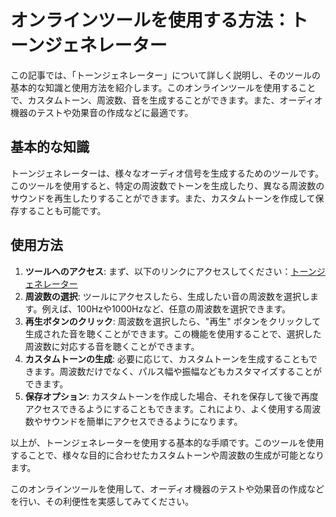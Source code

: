 オンラインツールを使用する方法：トーンジェネレーター
==========================

この記事では、「トーンジェネレーター」について詳しく説明し、そのツールの基本的な知識と使用方法を紹介します。このオンラインツールを使用することで、カスタムトーン、周波数、音を生成することができます。また、オーディオ機器のテストや効果音の作成などに最適です。

基本的な知識
------

トーンジェネレーターは、様々なオーディオ信号を生成するためのツールです。このツールを使用すると、特定の周波数でトーンを生成したり、異なる周波数のサウンドを再生したりすることができます。また、カスタムトーンを作成して保存することも可能です。

使用方法
----

1. **ツールへのアクセス**: まず、以下のリンクにアクセスしてください：[トーンジェネレーター](https://www.onlinecalculatorsfree.com/ja/tools/tone-generator.html)
2. **周波数の選択**: ツールにアクセスしたら、生成したい音の周波数を選択します。例えば、100Hzや1000Hzなど、任意の周波数を選択できます。
3. **再生ボタンのクリック**: 周波数を選択したら、"再生" ボタンをクリックして生成された音を聴くことができます。この機能を使用することで、選択した周波数に対応する音を聴くことができます。
4. **カスタムトーンの生成**: 必要に応じて、カスタムトーンを生成することもできます。周波数だけでなく、パルス幅や振幅などもカスタマイズすることができます。
5. **保存オプション**: カスタムトーンを作成した場合、それを保存して後で再度アクセスできるようにすることもできます。これにより、よく使用する周波数やサウンドを簡単にアクセスできるようになります。

以上が、トーンジェネレーターを使用する基本的な手順です。このツールを使用することで、様々な目的に合わせたカスタムトーンや周波数の生成が可能となります。

このオンラインツールを使用して、オーディオ機器のテストや効果音の作成などを行い、その利便性を実感してみてください。